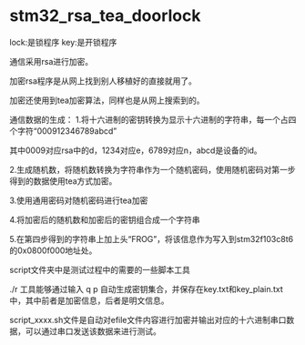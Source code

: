 # stm32_rsa_tea_doorlock

lock:是锁程序
key:是开锁程序

通信采用rsa进行加密。

加密rsa程序是从网上找到别人移植好的直接就用了。

加密还使用到tea加密算法，同样也是从网上搜索到的。

通信数据的生成：
1.将十六进制的密钥转换为显示十六进制的字符串，每一个占四个字符“000912346789abcd” 

其中0009对应rsa中的d，1234对应e，6789对应n，abcd是设备的id。

2.生成随机数，将随机数转换为字符串作为一个随机密码，使用随机密码对第一步得到的数据使用tea方式加密。

3.使用通用密码对随机密码进行tea加密

4.将加密后的随机数和加密后的密钥组合成一个字符串

5.在第四步得到的字符串上加上头“FROG”，将该信息作为写入到stm32f103c8t6的0x0800f000地址处。

script文件夹中是测试过程中的需要的一些脚本工具

./r 工具能够通过输入 q p 自动生成密钥集合，并保存在key.txt和key_plain.txt中，其中前者是加密信息，后者是明文信息。

script_xxxx.sh文件是自动对efile文件内容进行加密并输出对应的十六进制串口数据，可以通过串口发送该数据来进行测试。
